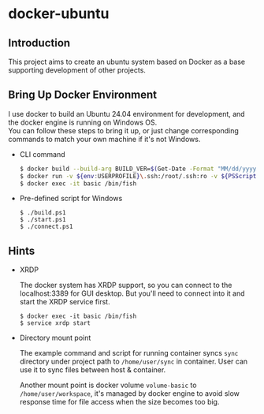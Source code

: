 docker-ubuntu
===

## Introduction
This project aims to create an ubuntu system based on Docker as a base supporting development of other projects.

## Bring Up Docker Environment
I use docker to build an Ubuntu 24.04 environment for development, and the docker engine is running on Windows OS.<br />
You can follow these steps to bring it up, or just change corresponding commands to match your own machine if it's not Windows.

- CLI command
    ```bash
    $ docker build --build-arg BUILD_VER=$(Get-Date -Format "MM/dd/yyyy HH:mm K") -t ubuntu-basic .
    $ docker run -v ${env:USERPROFILE}\.ssh:/root/.ssh:ro -v ${PSScriptRoot}\sync:/home/user/sync -v volume-basic:/home/user/workspace -p 3389:3389 --name basic -td ubuntu-basic /bin/fish
    $ docker exec -it basic /bin/fish
    ```

- Pre-defined script for Windows
    ```shell=
    $ ./build.ps1
    $ ./start.ps1
    $ ./connect.ps1
    ```

## Hints
- XRDP

    The docker system has XRDP support, so you can connect to the localhost:3389 for GUI desktop. But you'll need to connect into it and start the XRDP service first.
    ```shell=
    $ docker exec -it basic /bin/fish
    $ service xrdp start
    ```

- Directory mount point

    The example command and script for running container syncs `sync` directory under project path to `/home/user/sync` in container. User can use it to sync files between host & container.

    Another mount point is docker volume `volume-basic` to `/home/user/workspace`, it's managed by docker engine to avoid slow response time for file access when the size becomes too big.